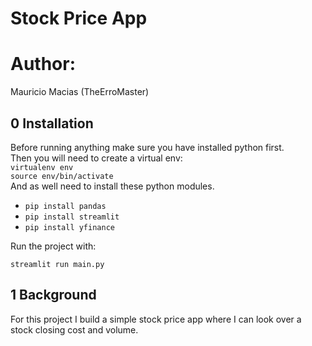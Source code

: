 # Stock Price App
# Author: 
Mauricio Macias (TheErroMaster)<br/>


## 0 Installation
Before running anything make sure you have installed python first. <br/>
Then you will need to create a virtual env:<br/>
`virtualenv env`<br/>
`source env/bin/activate`<br/>
And as well need to install these python modules. <br/>
- `pip install pandas` 
- `pip install streamlit`
- `pip install yfinance`

Run the project with: <br/>

`streamlit run main.py`

## 1 Background 

For this project I build a simple stock price app where I can look over a stock closing cost and volume. 
